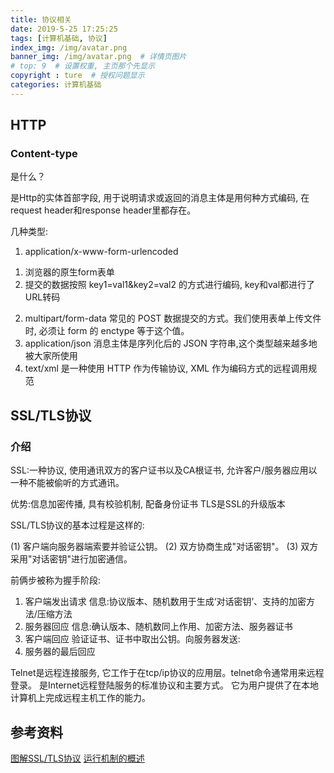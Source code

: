 ```yaml
---
title: 协议相关
date: 2019-5-25 17:25:25
tags: [计算机基础, 协议]
index_img: /img/avatar.png
banner_img: /img/avatar.png  # 详情页图片
# top: 9  # 设置权重, 主页那个先显示
copyright : ture  # 授权问题显示
categories: 计算机基础
---
```


<!-- more -->

## HTTP

### Content-type
是什么？

是Http的实体首部字段, 用于说明请求或返回的消息主体是用何种方式编码, 在request header和response header里都存在。

几种类型:

1. application/x-www-form-urlencoded
1) 浏览器的原生form表单
2) 提交的数据按照 key1=val1&key2=val2 的方式进行编码, key和val都进行了URL转码
2. multipart/form-data
常见的 POST 数据提交的方式。我们使用表单上传文件时, 必须让 form 的 enctype 等于这个值。
3. application/json
消息主体是序列化后的 JSON 字符串,这个类型越来越多地被大家所使用
4. text/xml
是一种使用 HTTP 作为传输协议, XML 作为编码方式的远程调用规范

## SSL/TLS协议

### 介绍

SSL:一种协议, 使用通讯双方的客户证书以及CA根证书, 允许客户/服务器应用以一种不能被偷听的方式通讯。

优势:信息加密传播, 具有校验机制, 配备身份证书
TLS是SSL的升级版本

SSL/TLS协议的基本过程是这样的:

(1) 客户端向服务器端索要并验证公钥。
(2) 双方协商生成"对话密钥"。
(3) 双方采用"对话密钥"进行加密通信。

前俩步被称为握手阶段:

1. 客户端发出请求 信息:协议版本、随机数用于生成‘对话密钥’、支持的加密方法/压缩方法
2. 服务器回应 信息:确认版本、随机数同上作用、加密方法、服务器证书
3. 客户端回应 验证证书、证书中取出公钥。向服务器发送:
4. 服务器的最后回应

Telnet是远程连接服务, 它工作于在tcp/ip协议的应用层。telnet命令通常用来远程登录。 是Internet远程登陆服务的标准协议和主要方式。 它为用户提供了在本地计算机上完成远程主机工作的能力。

## 参考资料
[图解SSL/TLS协议](http://www.ruanyifeng.com/blog/2014/09/illustration-ssl.html)
[运行机制的概述](http://www.ruanyifeng.com/blog/2014/02/ssl_tls.html)


